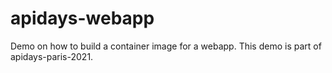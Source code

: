 # apidays-webapp
Demo on how to build a container image for a webapp. This demo is part of apidays-paris-2021.

